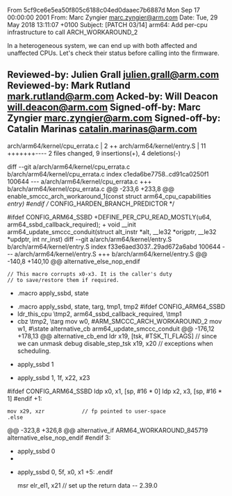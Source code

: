 From 5cf9ce6e5ea50f805c6188c04ed0daaec7b6887d Mon Sep 17 00:00:00 2001
From: Marc Zyngier <marc.zyngier@arm.com>
Date: Tue, 29 May 2018 13:11:07 +0100
Subject: [PATCH 03/14] arm64: Add per-cpu infrastructure to call
 ARCH_WORKAROUND_2

In a heterogeneous system, we can end up with both affected and
unaffected CPUs. Let's check their status before calling into the
firmware.

Reviewed-by: Julien Grall <julien.grall@arm.com>
Reviewed-by: Mark Rutland <mark.rutland@arm.com>
Acked-by: Will Deacon <will.deacon@arm.com>
Signed-off-by: Marc Zyngier <marc.zyngier@arm.com>
Signed-off-by: Catalin Marinas <catalin.marinas@arm.com>
---
 arch/arm64/kernel/cpu_errata.c |  2 ++
 arch/arm64/kernel/entry.S      | 11 +++++++----
 2 files changed, 9 insertions(+), 4 deletions(-)

diff --git a/arch/arm64/kernel/cpu_errata.c b/arch/arm64/kernel/cpu_errata.c
index c1eda6be7758..cd91ca0250f1 100644
--- a/arch/arm64/kernel/cpu_errata.c
+++ b/arch/arm64/kernel/cpu_errata.c
@@ -233,6 +233,8 @@ enable_smccc_arch_workaround_1(const struct arm64_cpu_capabilities *entry)
 #endif	/* CONFIG_HARDEN_BRANCH_PREDICTOR */
 
 #ifdef CONFIG_ARM64_SSBD
+DEFINE_PER_CPU_READ_MOSTLY(u64, arm64_ssbd_callback_required);
+
 void __init arm64_update_smccc_conduit(struct alt_instr *alt,
 				       __le32 *origptr, __le32 *updptr,
 				       int nr_inst)
diff --git a/arch/arm64/kernel/entry.S b/arch/arm64/kernel/entry.S
index f33e6aed3037..29ad672a6abd 100644
--- a/arch/arm64/kernel/entry.S
+++ b/arch/arm64/kernel/entry.S
@@ -140,8 +140,10 @@ alternative_else_nop_endif
 
 	// This macro corrupts x0-x3. It is the caller's duty
 	// to save/restore them if required.
-	.macro	apply_ssbd, state
+	.macro	apply_ssbd, state, targ, tmp1, tmp2
 #ifdef CONFIG_ARM64_SSBD
+	ldr_this_cpu	\tmp2, arm64_ssbd_callback_required, \tmp1
+	cbz	\tmp2, \targ
 	mov	w0, #ARM_SMCCC_ARCH_WORKAROUND_2
 	mov	w1, #\state
 alternative_cb	arm64_update_smccc_conduit
@@ -176,12 +178,13 @@ alternative_cb_end
 	ldr	x19, [tsk, #TSK_TI_FLAGS]	// since we can unmask debug
 	disable_step_tsk x19, x20		// exceptions when scheduling.
 
-	apply_ssbd 1
+	apply_ssbd 1, 1f, x22, x23
 
 #ifdef CONFIG_ARM64_SSBD
 	ldp	x0, x1, [sp, #16 * 0]
 	ldp	x2, x3, [sp, #16 * 1]
 #endif
+1:
 
 	mov	x29, xzr			// fp pointed to user-space
 	.else
@@ -323,8 +326,8 @@ alternative_if ARM64_WORKAROUND_845719
 alternative_else_nop_endif
 #endif
 3:
-	apply_ssbd 0
-
+	apply_ssbd 0, 5f, x0, x1
+5:
 	.endif
 
 	msr	elr_el1, x21			// set up the return data
-- 
2.39.0

